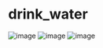 # drink_water

![image](https://github.com/NihalSisodiya/drink_water/assets/139050214/f24b3ca7-09b8-4820-bc9f-c962880cda77)
![image](https://github.com/NihalSisodiya/drink_water/assets/139050214/8ddbe7d8-aa35-4ca7-b92c-a3a7908fe644)
![image](https://github.com/NihalSisodiya/drink_water/assets/139050214/f71cf6c1-9be1-46b4-9b90-a8dca305bc0c)

